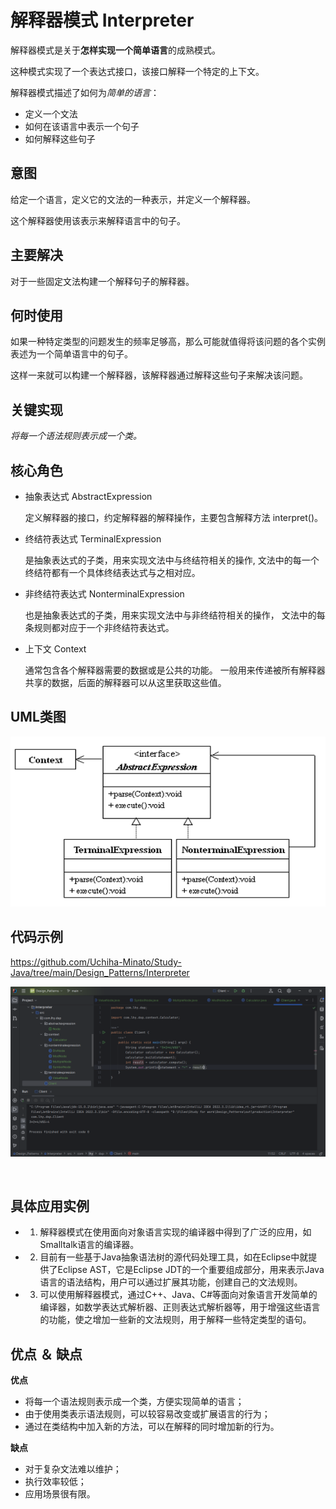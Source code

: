 # 解释器模式 Interpreter

解释器模式是关于**怎样实现一个简单语言**的成熟模式。

这种模式实现了一个表达式接口，该接口解释一个特定的上下文。

解释器模式描述了如何为*简单的语言*：
* 定义一个文法
* 如何在该语言中表示一个句子
* 如何解释这些句子

## 意图

给定一个语言，定义它的文法的一种表示，并定义一个解释器。

这个解释器使用该表示来解释语言中的句子。

## 主要解决

对于一些固定文法构建一个解释句子的解释器。

## 何时使用

如果一种特定类型的问题发生的频率足够高，那么可能就值得将该问题的各个实例表述为一个简单语言中的句子。

这样一来就可以构建一个解释器，该解释器通过解释这些句子来解决该问题。

## 关键实现

*将每一个语法规则表示成一个类。*

## 核心角色

- 抽象表达式 AbstractExpression

    定义解释器的接口，约定解释器的解释操作，主要包含解释方法 interpret()。

- 终结符表达式 TerminalExpression

    是抽象表达式的子类，用来实现文法中与终结符相关的操作,
    文法中的每一个终结符都有一个具体终结表达式与之相对应。

- 非终结符表达式 NonterminalExpression

    也是抽象表达式的子类，用来实现文法中与非终结符相关的操作，
    文法中的每条规则都对应于一个非终结符表达式。

- 上下文 Context

    通常包含各个解释器需要的数据或是公共的功能。
    一般用来传递被所有解释器共享的数据，后面的解释器可以从这里获取这些值。

## UML类图

![interpreter](../pictures/Interpreter_UML.png)

## 代码示例

https://github.com/Uchiha-Minato/Study-Java/tree/main/Design_Patterns/Interpreter

![interpreter](../pictures/Interpreter.png)

<br>

## 具体应用实例

- 1. 解释器模式在使用面向对象语言实现的编译器中得到了广泛的应用，如Smalltalk语言的编译器。

- 2. 目前有一些基于Java抽象语法树的源代码处理工具，如在Eclipse中就提供了Eclipse AST，它是Eclipse JDT的一个重要组成部分，用来表示Java语言的语法结构，用户可以通过扩展其功能，创建自己的文法规则。

- 3. 可以使用解释器模式，通过C++、Java、C#等面向对象语言开发简单的编译器，如数学表达式解析器、正则表达式解析器等，用于增强这些语言的功能，使之增加一些新的文法规则，用于解释一些特定类型的语句。

## 优点 ＆ 缺点

**优点**

* 将每一个语法规则表示成一个类，方便实现简单的语言；
* 由于使用类表示语法规则，可以较容易改变或扩展语言的行为；
* 通过在类结构中加入新的方法，可以在解释的同时增加新的行为。

**缺点**

* 对于复杂文法难以维护；
* 执行效率较低；
* 应用场景很有限。